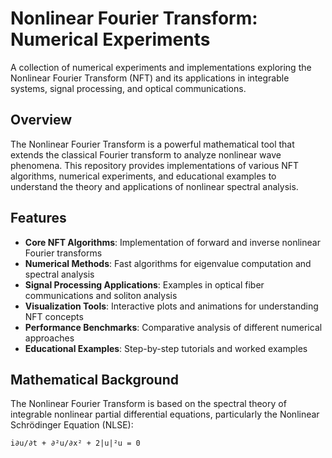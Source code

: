 # Nonlinear Fourier Transform: Numerical Experiments

A collection of numerical experiments and implementations exploring the Nonlinear Fourier Transform (NFT) and its applications in integrable systems, signal processing, and optical communications.

## Overview

The Nonlinear Fourier Transform is a powerful mathematical tool that extends the classical Fourier transform to analyze nonlinear wave phenomena. This repository provides implementations of various NFT algorithms, numerical experiments, and educational examples to understand the theory and applications of nonlinear spectral analysis.

## Features

- **Core NFT Algorithms**: Implementation of forward and inverse nonlinear Fourier transforms
- **Numerical Methods**: Fast algorithms for eigenvalue computation and spectral analysis
- **Signal Processing Applications**: Examples in optical fiber communications and soliton analysis
- **Visualization Tools**: Interactive plots and animations for understanding NFT concepts
- **Performance Benchmarks**: Comparative analysis of different numerical approaches
- **Educational Examples**: Step-by-step tutorials and worked examples

## Mathematical Background

The Nonlinear Fourier Transform is based on the spectral theory of integrable nonlinear partial differential equations, particularly the Nonlinear Schrödinger Equation (NLSE):

```
i∂u/∂t + ∂²u/∂x² + 2|u|²u = 0
```
